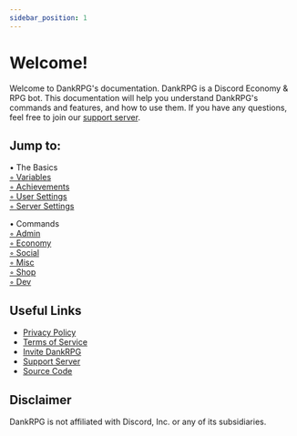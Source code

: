 ```yaml
---
sidebar_position: 1
---
```


# Welcome!
Welcome to DankRPG's documentation. DankRPG is a Discord Economy & RPG bot. This documentation will help you understand DankRPG's commands and features, and how to use them. If you have any questions, feel free to join our [support server](https://discord.com/invite/Cc3xBSpWeB).

## Jump to:

&bullet; The Basics <br />
    [&#x25E6; Variables](./The-Basics/variables.md) <br />
    [&#x25E6; Achievements](./The-Basics/achievements) <br />
    [&#x25E6; User Settings](./The-Basics/user-settings) <br />
    [&#x25E6; Server Settings](./The-Basics/server-settings) <br />

&bullet; Commands <br />
    [&#x25E6; Admin](./Commands/admin) <br />
    [&#x25E6; Economy](./Commands/economy) <br />
    [&#x25E6; Social](./Commands/social) <br />
    [&#x25E6; Misc](./Commands/misc) <br />
    [&#x25E6; Shop](./Commands/shop) <br />
    [&#x25E6; Dev](./Commands/dev) <br />

## Useful Links
- [Privacy Policy](https://dankrpg.xyz/privacy)
- [Terms of Service](https://dankrpg.xyz/tos)
- [Invite DankRPG](https://dankrpg.xyz/invite)
- [Support Server](https://discord.com/invite/Cc3xBSpWeB)
- [Source Code](https://github.com/Snoozeds/DankRPG)

## Disclaimer
DankRPG is not affiliated with Discord, Inc. or any of its subsidiaries.